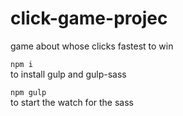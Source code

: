 # click-game-projec
game about whose clicks fastest to win


<code>npm i</code></br>
to install gulp and gulp-sass

<code>npm gulp</code></br>
to start the watch for the sass
